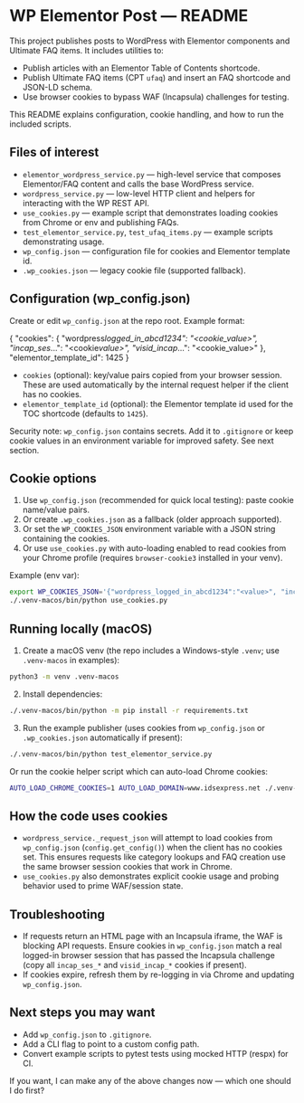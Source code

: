 ﻿# WP Elementor Post — README

This project publishes posts to WordPress with Elementor components and Ultimate FAQ items. It includes utilities to:

- Publish articles with an Elementor Table of Contents shortcode.
- Publish Ultimate FAQ items (CPT `ufaq`) and insert an FAQ shortcode and JSON-LD schema.
- Use browser cookies to bypass WAF (Incapsula) challenges for testing.

This README explains configuration, cookie handling, and how to run the included scripts.

## Files of interest

- `elementor_wordpress_service.py` — high-level service that composes Elementor/FAQ content and calls the base WordPress service.
- `wordpress_service.py` — low-level HTTP client and helpers for interacting with the WP REST API.
- `use_cookies.py` — example script that demonstrates loading cookies from Chrome or env and publishing FAQs.
- `test_elementor_service.py`, `test_ufaq_items.py` — example scripts demonstrating usage.
- `wp_config.json` — configuration file for cookies and Elementor template id.
- `.wp_cookies.json` — legacy cookie file (supported fallback).

## Configuration (wp_config.json)

Create or edit `wp_config.json` at the repo root. Example format:

{
"cookies": {
"wordpress*logged_in_abcd1234": "<cookie_value>",
"incap_ses*...": "<cookie*value>",
"visid_incap*...": "<cookie_value>"
},
"elementor_template_id": 1425
}

- `cookies` (optional): key/value pairs copied from your browser session. These are used automatically by the internal request helper if the client has no cookies.
- `elementor_template_id` (optional): the Elementor template id used for the TOC shortcode (defaults to `1425`).

Security note: `wp_config.json` contains secrets. Add it to `.gitignore` or keep cookie values in an environment variable for improved safety. See next section.

## Cookie options

1. Use `wp_config.json` (recommended for quick local testing): paste cookie name/value pairs.
2. Or create `.wp_cookies.json` as a fallback (older approach supported).
3. Or set the `WP_COOKIES_JSON` environment variable with a JSON string containing the cookies.
4. Or use `use_cookies.py` with auto-loading enabled to read cookies from your Chrome profile (requires `browser-cookie3` installed in your venv).

Example (env var):

```bash
export WP_COOKIES_JSON='{"wordpress_logged_in_abcd1234":"<value>", "incap_ses_...":"<value>"}'
./.venv-macos/bin/python use_cookies.py
```

## Running locally (macOS)

1. Create a macOS venv (the repo includes a Windows-style `.venv`; use `.venv-macos` in examples):

```bash
python3 -m venv .venv-macos
```

2. Install dependencies:

```bash
./.venv-macos/bin/python -m pip install -r requirements.txt
```

3. Run the example publisher (uses cookies from `wp_config.json` or `.wp_cookies.json` automatically if present):

```bash
./.venv-macos/bin/python test_elementor_service.py
```

Or run the cookie helper script which can auto-load Chrome cookies:

```bash
AUTO_LOAD_CHROME_COOKIES=1 AUTO_LOAD_DOMAIN=www.idsexpress.net ./.venv-macos/bin/python use_cookies.py
```

## How the code uses cookies

- `wordpress_service._request_json` will attempt to load cookies from `wp_config.json` (`config.get_config()`) when the client has no cookies set. This ensures requests like category lookups and FAQ creation use the same browser session cookies that work in Chrome.
- `use_cookies.py` also demonstrates explicit cookie usage and probing behavior used to prime WAF/session state.

## Troubleshooting

- If requests return an HTML page with an Incapsula iframe, the WAF is blocking API requests. Ensure cookies in `wp_config.json` match a real logged-in browser session that has passed the Incapsula challenge (copy all `incap_ses_*` and `visid_incap_*` cookies if present).
- If cookies expire, refresh them by re-logging in via Chrome and updating `wp_config.json`.

## Next steps you may want

- Add `wp_config.json` to `.gitignore`.
- Add a CLI flag to point to a custom config path.
- Convert example scripts to pytest tests using mocked HTTP (respx) for CI.

If you want, I can make any of the above changes now — which one should I do first?
